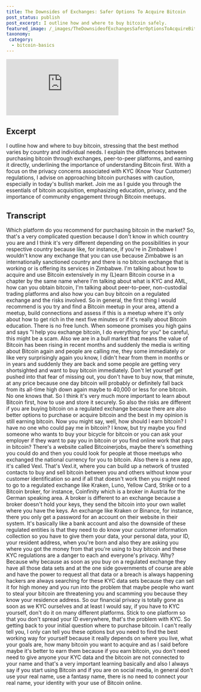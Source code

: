 ```yaml
---
title: The Downsides of Exchanges: Safer Options To Acquire Bitcoin
post_status: publish
post_excerpt: I outline how and where to buy bitcoin safely.
featured_image: /_images/TheDownsideofExchangesSaferOptionsToAcquireBitcoin.jpg
taxonomy:
 category:
  - bitcoin-basics
---
```


<iframe src="https://player.vimeo.com/video/1021221729?badge=0&amp;autopause=0&amp;player_id=0&amp;app_id=58479" frameborder="0" allow="autoplay; fullscreen; picture-in-picture; clipboard-write; encrypted-media"  title="The Downsides of Exchanges: Safer Options To Acquire Bitcoin"></iframe>

<div style="margin-bottom:30px;"></div>

## Excerpt

I outline how and where to buy bitcoin, stressing that the best method varies by country and individual needs. I explain the differences between purchasing bitcoin through exchanges, peer-to-peer platforms, and earning it directly, underlining the importance of understanding Bitcoin first. With a focus on the privacy concerns associated with KYC (Know Your Customer) regulations, I advise on approaching bitcoin purchases with caution, especially in today's bullish market. Join me as I guide you through the essentials of bitcoin acquisition, emphasizing education, privacy, and the importance of community engagement through Bitcoin meetups.

## Transcript

Which platform do you recommend for purchasing bitcoin in the market? So, that's a very complicated question because I don't know in which country you are and I think it's very different depending on the possibilities in your respective country because like, for instance, if you're in Zimbabwe I wouldn't know any exchange that you can use because Zimbabwe is an internationally sanctioned country and there is no bitcoin exchange that is working or is offering its services in Zimbabwe. I'm talking about how to acquire and use Bitcoin extensively in my (L)earn Bitcoin course in a chapter by the same name where I'm talking about what is KYC and AML, how can you obtain bitcoin, I'm talking about peer-to-peer, non-custodial trading platforms and also how you can buy bitcoin on a regulated exchange and the risks involved. So in general, the first thing I would recommend is you try and find a Bitcoin meetup in your area, attend a meetup, build connections and assess if this is a meetup where it's only about how to get rich in the next five minutes or if it's really about Bitcoin education. There is no free lunch. When someone promises you high gains and says "I help you exchange bitcoin, I do everything for you" be careful, this might be a scam. Also we are in a bull market that means the value of Bitcoin has been rising in recent months and suddenly the media is writing about Bitcoin again and people are calling me, they some immediately or like very surprisingly again you know, I didn't hear from them in months or in years and suddenly they are back and some people are getting very shortsighted and want to buy bitcoin immediately. Don't let yourself get pushed into that fear of missing out, you don't have to buy now, that minute, at any price because one day bitcoin will probably or definitely fall back from its all-time high down again maybe to 40,000 or less for one bitcoin. No one knows that. So I think it's very much more important to learn about Bitcoin first, how to use and store it securely. So also the risks are different if you are buying bitcoin on a regulated exchange because there are also better options to purchase or acquire bitcoin and the best in my opinion is still earning bitcoin. Now you might say, well, how should I earn bitcoin? I have no one who could pay me in bitcoin? I know, but try maybe you find someone who wants to buy your bicycle for bitcoin or you can ask your employer if they want to pay you in bitcoin or you find online work that pays in bitcoin? There's a website called Bitcoinerjobs, maybe there's something you could do and then you could look for people at those meetups who exchanged the national currency for you to bitcoin. Also there is a new app, it's called Vexl. That's Vexl.it, where you can build up a network of trusted contacts to buy and sell bitcoin between you and others without know your customer identification so and if all that doesn't work then you might need to go to a regulated exchange like Kraken, Luno, Yellow Card, Strike or to a Bitcoin broker, for instance, Coinfinity which is a broker in Austria for the German speaking area. A broker is different to an exchange because a broker doesn't hold your keys, they send the bitcoin into your own wallet where you have the keys. An exchange like Kraken or Binance, for instance, there you only get a password for an account on their website in their system. It's basically like a bank account and also the downside of these regulated entities is that they need to do know your customer information collection so you have to give them your data, your personal data, your ID, your resident address, when you're born and also they are asking you where you got the money from that you're using to buy bitcoin and these KYC regulations are a danger to each and everyone's privacy. Why? Because why because as soon as you buy on a regulated exchange they have all those data sets and at the one side governments of course are able and have the power to request all that data or a breach is always happening hackers are always searching for these KYC data sets because they can sell it for high money and you run into the problem that maybe people who want to steal your bitcoin are threatening you and scamming you because they know your residence address. So our financial privacy is totally gone as soon as we KYC ourselves and at least I would say, if you have to KYC yourself, don't do it on many different platforms. Stick to one platform so that you don't spread your ID everywhere, that's the problem with KYC. So getting back to your initial question where to purchase bitcoin. I can't really tell you, I only can tell you these options but you need to find the best working way for yourself because it really depends on where you live, what your goals are, how many bitcoin you want to acquire and as I said before maybe it's better to earn them because if you earn bitcoin, you don't need need to give anyone your KYC data and the bitcoin are not connected to your name and that's a very important learning basically and also I always say if you start using Bitcoin and if you are on social media, in general don't use your real name, use a fantasy name, there is no need to connect your real name, your identity with your use of Bitcoin online. 